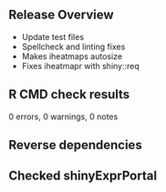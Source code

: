 ## Release Overview

- Update test files
- Spellcheck and linting fixes
- Makes iheatmaps autosize
- Fixes iheatmapr with shiny::req

## R CMD check results

0 errors, 0 warnings, 0 notes

## Reverse dependencies

Checked shinyExprPortal
---
